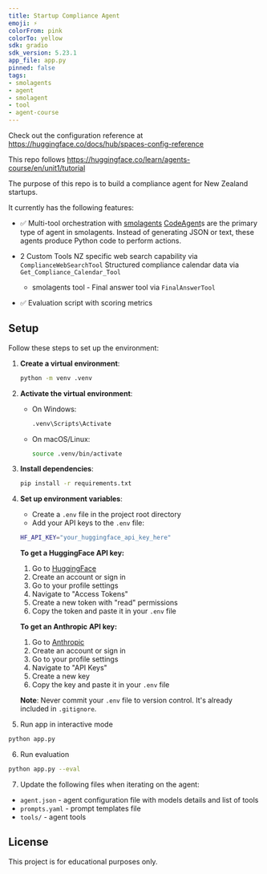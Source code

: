 ```yaml
---
title: Startup Compliance Agent
emoji: ⚡   
colorFrom: pink
colorTo: yellow
sdk: gradio
sdk_version: 5.23.1
app_file: app.py
pinned: false
tags:
- smolagents
- agent
- smolagent
- tool
- agent-course
---
```


Check out the configuration reference at https://huggingface.co/docs/hub/spaces-config-reference

This repo follows https://huggingface.co/learn/agents-course/en/unit1/tutorial

The purpose of this repo is to build a compliance agent for New Zealand startups.

It currently has the following features:

- ✅ Multi-tool orchestration with [smolagents](https://huggingface.co/docs/smolagents/en/index)
[CodeAgent](https://huggingface.co/docs/smolagents/v1.21.1/en/reference/agents#smolagents.CodeAgent)s are the primary type of agent in smolagents. Instead of generating JSON or text, these agents produce Python code to perform actions.

- 2 Custom Tools
    NZ specific web search capability via `ComplianceWebSearchTool`
    Structured compliance calendar data via `Get_Compliance_Calendar_Tool`
    - smolagents tool - Final answer tool via `FinalAnswerTool`
- ✅ Evaluation script with scoring metrics


## Setup

Follow these steps to set up the environment:

1. **Create a virtual environment**:
    ```bash
    python -m venv .venv
    ```

2. **Activate the virtual environment**:
    - On Windows:
      ```bash
      .venv\Scripts\Activate
      ```
    - On macOS/Linux:
      ```bash
      source .venv/bin/activate
      ```

3. **Install dependencies**:
    ```bash
    pip install -r requirements.txt    
    ```

4. **Set up environment variables**:
    - Create a `.env` file in the project root directory
    - Add your API keys to the `.env` file:
    ```bash
    HF_API_KEY="your_huggingface_api_key_here"
    ```
    
    **To get a HuggingFace API key:**
    1. Go to [HuggingFace](https://huggingface.co/)
    2. Create an account or sign in
    3. Go to your profile settings
    4. Navigate to "Access Tokens"
    5. Create a new token with "read" permissions
    6. Copy the token and paste it in your `.env` file

    **To get an Anthropic API key:**
    1. Go to [Anthropic](https://console.anthropic.com/)    
    2. Create an account or sign in
    3. Go to your profile settings
    4. Navigate to "API Keys"
    5. Create a new key
    6. Copy the key and paste it in your `.env` file
    
    **Note**: Never commit your `.env` file to version control. It's already included in `.gitignore`.

5. Run app in interactive mode

```bash
python app.py 
```

6. Run evaluation

```bash
python app.py --eval
```

7. Update the following files when iterating on the agent:

- `agent.json` - agent configuration file with models details and list of tools
- `prompts.yaml` - prompt templates file
- `tools/` - agent tools

## License

This project is for educational purposes only.
